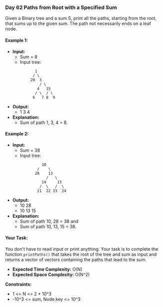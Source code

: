 ### Day 62 **Paths from Root with a Specified Sum**

Given a Binary tree and a sum S, print all the paths, starting from the root, that sums up to the given sum. The path not necessarily ends on a leaf node.

#### Example 1:

- **Input:** 
    - Sum = 8
    - Input tree:
    ```
              1
             / \
            20  3
                / \
               4   15
              / \  / \
             6   7 8  9
    ```
- **Output:** 
    - 1 3 4
- **Explanation:** 
    - Sum of path 1, 3, 4 = 8.

#### Example 2:

- **Input:** 
    - Sum = 38
    - Input tree:
    ```
                 10
               /    \
              28    13
                   /   \
                 14     15
                /  \   /  \
               21  22 23  24
    ```
- **Output:** 
    - 10 28
    - 10 13 15  
- **Explanation:** 
    - Sum of path 10, 28 = 38 and
    - Sum of path 10, 13, 15 = 38.

#### Your Task:
You don't have to read input or print anything. Your task is to complete the function `printPaths()` that takes the root of the tree and sum as input and returns a vector of vectors containing the paths that lead to the sum.

- **Expected Time Complexity:** O(N)
- **Expected Space Complexity:** O(N^2)

**Constraints:**
- 1 <= N <= 2 * 10^3
- -10^3 <= sum, Node.key <= 10^3
